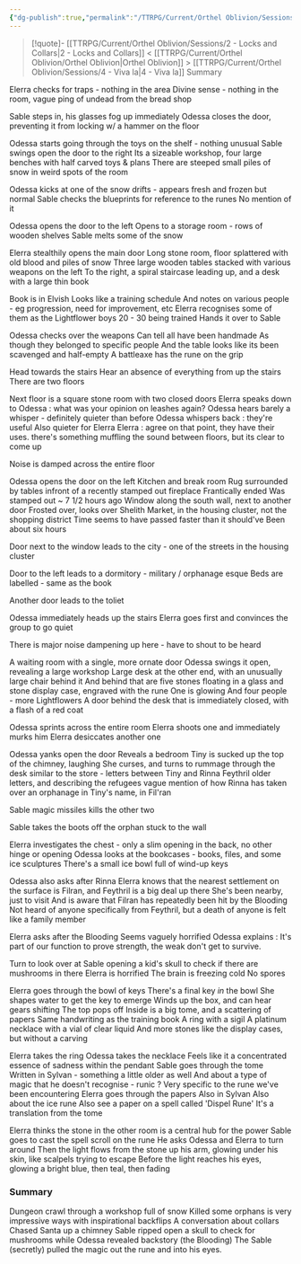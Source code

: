 ```yaml
---
{"dg-publish":true,"permalink":"/TTRPG/Current/Orthel Oblivion/Sessions/3 - To kill an orphan/"}
---
```


> [!quote]- [[TTRPG/Current/Orthel Oblivion/Sessions/2 - Locks and Collars\|2 - Locks and Collars]] < [[TTRPG/Current/Orthel Oblivion/Orthel Oblivion\|Orthel Oblivion]] > [[TTRPG/Current/Orthel Oblivion/Sessions/4 - Viva la\|4 - Viva la]]
> Summary

Elerra checks for traps - nothing in the area
Divine sense - nothing in the room, vague ping of undead from the bread shop

Sable steps in, his glasses fog up immediately
Odessa closes the door, preventing it from locking w/ a hammer on the floor

Odessa starts going through the toys on the shelf - nothing unusual
Sable swings open the door to the right
	Its a sizeable workshop, four large benches with half carved toys & plans
	There are steeped small piles of snow in weird spots of the room

Odessa kicks at one of the snow drifts - appears fresh and frozen but normal
Sable checks the blueprints for reference to the runes
	No mention of it

Odessa opens the door to the left
	Opens to a storage room - rows of wooden shelves
	Sable melts some of the snow

Elerra stealthily opens the main door
	Long stone room, floor splattered with old blood and piles of snow
	Three large wooden tables stacked with various weapons on the left
	To the right, a spiral staircase leading up, and a desk with a large thin book

Book is in Elvish
	Looks like a training schedule
	And notes on various people - eg progression, need for improvement, etc
	Elerra recognises some of them as the Lightflower boys
	20 - 30 being trained
	Hands it over to Sable
 
Odessa checks over the weapons
	Can tell all have been handmade
	As though they belonged to specific people
	And the table looks like its been scavenged and half-empty
	A battleaxe has the rune on the grip

Head towards the stairs
	Hear an absence of everything from up the stairs
	There are two floors

Next floor is a square stone room with two closed doors
	Elerra speaks down to Odessa : what was your opinion on leashes again?
	Odessa hears barely a whisper - definitely quieter than before
	Odessa whispers back : they're useful
	Also quieter for Elerra
	Elerra : agree on that point, they have their uses. there's something muffling the sound between floors, but its clear to come up

Noise is damped across the entire floor

Odessa opens the door on the left
	Kitchen and break room
	Rug surrounded by tables infront of a recently stamped out fireplace
		Frantically ended
		Was stamped out ~ 7 1/2 hours ago
	Window along the south wall, next to another door
		Frosted over, looks over Shelith Market, in the housing cluster, not the shopping district
		Time seems to have passed faster than it should've
		Been about six hours

Door next to the window leads to the city - one of the streets in the housing cluster

Door to the left leads to a dormitory - military / orphanage esque
	Beds are labelled - same as the book

Another door leads to the toliet

Odessa immediately heads up the stairs
Elerra goes first and convinces the group to go quiet

There is major noise dampening up here - have to shout to be heard

A waiting room with a single, more ornate door
	Odessa swings it open, revealing a large workshop
	Large desk at the other end, with an unusually large chair behind it
	And behind that are five stones floating in a glass and stone display case, engraved with the rune
		One is glowing
	And four people - more Lightflowers
	A door behind the desk that is immediately closed, with a flash of a red coat

Odessa sprints across the entire room
Elerra shoots one and immediately murks him
Elerra desiccates another one

Odessa yanks open the door
	Reveals a bedroom
	Tiny is sucked up the top of the chimney, laughing
She curses, and turns to rummage through the desk
	similar to the store - letters between Tiny and Rinna Feythril
	older letters, and describing the refugees
	vague mention of how Rinna has taken over an orphanage in Tiny's name, in Fil'ran

Sable magic missiles kills the other two

Sable takes the boots off the orphan stuck to the wall

Elerra investigates the chest - only a slim opening in the back, no other hinge or opening
Odessa looks at the bookcases - books, files, and some ice sculptures
	There's a small ice bowl full of wind-up keys

Odessa also asks after Rinna
	Elerra knows that the nearest settlement on the surface is Filran, and Feythril is a big deal up there
	She's been nearby, just to visit
	And is aware that Filran has repeatedly been hit by the Blooding
	Not heard of anyone specifically from Feythril, but a death of anyone is felt like a family member

Elerra asks after the Blooding
	Seems vaguely horrified
	Odessa explains : It's part of our function to prove strength, the weak don't get to survive.

Turn to look over at Sable opening a kid's skull to check if there are mushrooms in there
	Elerra is horrified
	The brain is freezing cold
	No spores

Elerra goes through the bowl of keys
	There's a final key _in_ the bowl
	She shapes water to get the key to emerge
Winds up the box, and can hear gears shifting
	The top pops off
	Inside is a big tome, and a scattering of papers
		Same handwriting as the training book
		A ring with a sigil
		A platinum necklace with a vial of clear liquid
		And more stones like the display cases, but without a carving

Elerra takes the ring
Odessa takes the necklace
	Feels like it a concentrated essence of sadness within the pendant
Sable goes through the tome
	Written in Sylvan - something a little older as well
	And about a type of magic that he doesn't recognise - runic ?
	Very specific to the rune we've been encountering
Elerra goes through the papers
	Also in Sylvan
	Also about the ice rune
	Also see a paper on a spell called 'Dispel Rune'
	It's a translation from the tome

Elerra thinks the stone in the other room is a central hub for the power
Sable goes to cast the spell scroll on the rune
He asks Odessa and Elerra to turn around
	Then the light flows from the stone up his arm, glowing under his skin, like scalpels trying to escape
	Before the light reaches his eyes, glowing a bright blue, then teal, then fading

### Summary

Dungeon crawl through a workshop full of snow
Killed some orphans is very impressive ways with inspirational backflips
A conversation about collars
Chased Santa up a chimney
Sable ripped open a skull to check for mushrooms while Odessa revealed backstory (the Blooding)
The Sable (secretly) pulled the magic out the rune and into his eyes.